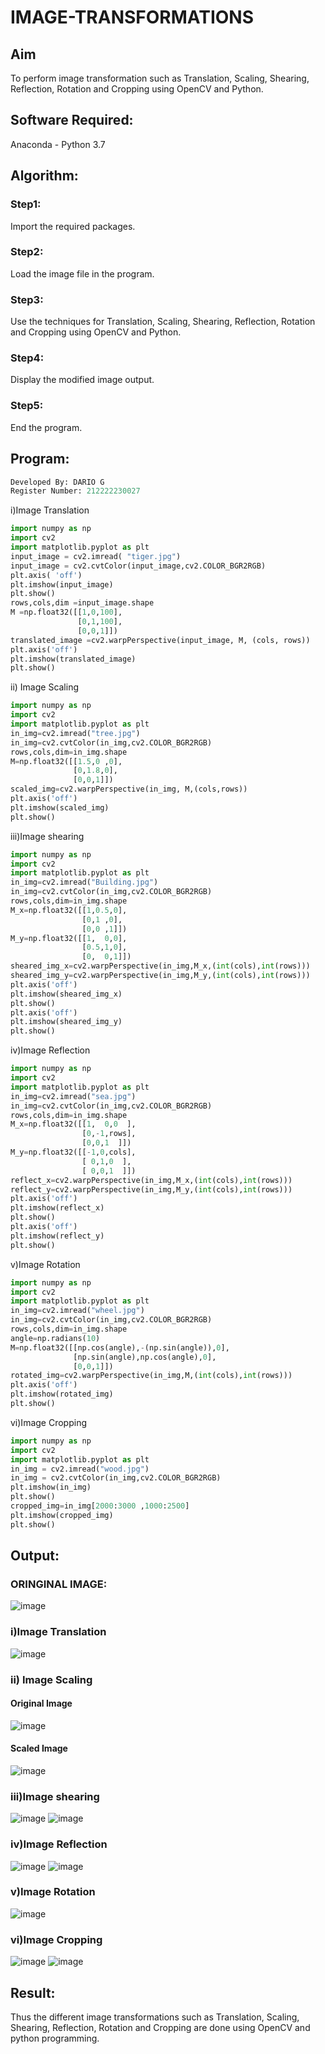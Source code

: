 # IMAGE-TRANSFORMATIONS


## Aim
To perform image transformation such as Translation, Scaling, Shearing, Reflection, Rotation and Cropping using OpenCV and Python.

## Software Required:
Anaconda - Python 3.7

## Algorithm:
### Step1:
Import the required packages.
<br>
### Step2:
Load the image file in the program.
<br>

### Step3:
Use the techniques for Translation, Scaling, Shearing, Reflection, Rotation and Cropping using OpenCV and Python.
<br>

### Step4:
Display the modified image output.
<br>

### Step5:
End the program.
<br>

## Program:
```python
Developed By: DARIO G
Register Number: 212222230027
```

i)Image Translation
```python
import numpy as np
import cv2
import matplotlib.pyplot as plt
input_image = cv2.imread( "tiger.jpg")
input_image = cv2.cvtColor(input_image,cv2.COLOR_BGR2RGB)
plt.axis( 'off')
plt.imshow(input_image)
plt.show()
rows,cols,dim =input_image.shape
M =np.float32([[1,0,100],
               [0,1,100],
               [0,0,1]])
translated_image =cv2.warpPerspective(input_image, M, (cols, rows))
plt.axis('off')
plt.imshow(translated_image)
plt.show()
```
ii) Image Scaling
```python
import numpy as np
import cv2
import matplotlib.pyplot as plt
in_img=cv2.imread("tree.jpg")
in_img=cv2.cvtColor(in_img,cv2.COLOR_BGR2RGB)
rows,cols,dim=in_img.shape
M=np.float32([[1.5,0 ,0],
              [0,1.8,0],
              [0,0,1]])
scaled_img=cv2.warpPerspective(in_img, M,(cols,rows))
plt.axis('off')
plt.imshow(scaled_img)
plt.show()
```


iii)Image shearing

``` python
import numpy as np
import cv2
import matplotlib.pyplot as plt
in_img=cv2.imread("Building.jpg")
in_img=cv2.cvtColor(in_img,cv2.COLOR_BGR2RGB)
rows,cols,dim=in_img.shape
M_x=np.float32([[1,0.5,0],
                [0,1 ,0],
                [0,0 ,1]])
M_y=np.float32([[1,  0,0],
                [0.5,1,0],
                [0,  0,1]])
sheared_img_x=cv2.warpPerspective(in_img,M_x,(int(cols),int(rows)))
sheared_img_y=cv2.warpPerspective(in_img,M_y,(int(cols),int(rows)))
plt.axis('off')
plt.imshow(sheared_img_x)
plt.show()
plt.axis('off')
plt.imshow(sheared_img_y)
plt.show()

```

iv)Image Reflection
``` python
import numpy as np
import cv2
import matplotlib.pyplot as plt
in_img=cv2.imread("sea.jpg")
in_img=cv2.cvtColor(in_img,cv2.COLOR_BGR2RGB)
rows,cols,dim=in_img.shape
M_x=np.float32([[1,  0,0  ],
                [0,-1,rows],
                [0,0,1  ]])
M_y=np.float32([[-1,0,cols],
                [ 0,1,0  ],
                [ 0,0,1  ]])
reflect_x=cv2.warpPerspective(in_img,M_x,(int(cols),int(rows)))
reflect_y=cv2.warpPerspective(in_img,M_y,(int(cols),int(rows)))
plt.axis('off')
plt.imshow(reflect_x)
plt.show()
plt.axis('off')
plt.imshow(reflect_y)
plt.show()  


```


v)Image Rotation


``` python
import numpy as np
import cv2
import matplotlib.pyplot as plt
in_img=cv2.imread("wheel.jpg")
in_img=cv2.cvtColor(in_img,cv2.COLOR_BGR2RGB)
rows,cols,dim=in_img.shape
angle=np.radians(10)
M=np.float32([[np.cos(angle),-(np.sin(angle)),0],
              [np.sin(angle),np.cos(angle),0],
              [0,0,1]])
rotated_img=cv2.warpPerspective(in_img,M,(int(cols),int(rows)))
plt.axis('off')
plt.imshow(rotated_img)
plt.show() 
```

vi)Image Cropping
```python
import numpy as np
import cv2
import matplotlib.pyplot as plt
in_img = cv2.imread("wood.jpg")
in_img = cv2.cvtColor(in_img,cv2.COLOR_BGR2RGB)
plt.imshow(in_img)
plt.show()
cropped_img=in_img[2000:3000 ,1000:2500]
plt.imshow(cropped_img)
plt.show()
```

## Output:

### ORINGINAL IMAGE:
![image](https://github.com/Nagul71/IMAGE-TRANSFORMATIONS/assets/118661118/88295b75-d208-45a2-a923-2e4aab3ae07e)


### i)Image Translation


![image](https://github.com/Nagul71/IMAGE-TRANSFORMATIONS/assets/118661118/6b209b13-b8a6-4496-b9c5-779b27eb0b7b)


### ii) Image Scaling
#### Original Image
![image](https://github.com/Nagul71/IMAGE-TRANSFORMATIONS/assets/118661118/b7f52453-11af-4f22-b403-303bd624a202)

#### Scaled Image

![image](https://github.com/Nagul71/IMAGE-TRANSFORMATIONS/assets/118661118/2baac832-1126-452d-b871-1fe20fc91057)



### iii)Image shearing
![image](https://github.com/Nagul71/IMAGE-TRANSFORMATIONS/assets/118661118/a528ce3c-a2ce-4ab1-8ca3-b391d3c830d7)
![image](https://github.com/Nagul71/IMAGE-TRANSFORMATIONS/assets/118661118/6f70cd03-042e-4dc4-a25a-40658986ceb3)




### iv)Image Reflection
![image](https://github.com/Nagul71/IMAGE-TRANSFORMATIONS/assets/118661118/c97b784f-bb91-40f6-8b5d-d6810bbe8387)
![image](https://github.com/Nagul71/IMAGE-TRANSFORMATIONS/assets/118661118/aaf3a639-7cb7-4ff5-99b5-bc6b6c8f0435)




### v)Image Rotation
![image](https://github.com/Nagul71/IMAGE-TRANSFORMATIONS/assets/118661118/f18ddbf5-6619-4f07-a719-3c6d169339e9)



### vi)Image Cropping


![image](https://github.com/Nagul71/IMAGE-TRANSFORMATIONS/assets/118661118/fe7f73c9-4e08-492d-8eb5-c3195ac98fa3)
![image](https://github.com/Nagul71/IMAGE-TRANSFORMATIONS/assets/118661118/7cf49f6b-3308-411c-a2c5-064cff757bdc)





## Result:
Thus the different image transformations such as Translation, Scaling, Shearing, Reflection, Rotation and Cropping are done using OpenCV and python programming.
